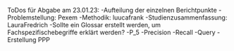 ToDos für Abgabe am 23.01.23:
-Aufteilung der einzelnen Berichtpunkte
  -Problemstellung:         Pexem
  -Methodik:                luucafrank
  -Studienzusammenfassung:  LauraFredrich
-Sollte ein Glossar erstellt werden, um Fachspezifischebegriffe erklärt werden?
  -P_5
  -Precision
  -Recall
  -Query
-Erstellung PPP
